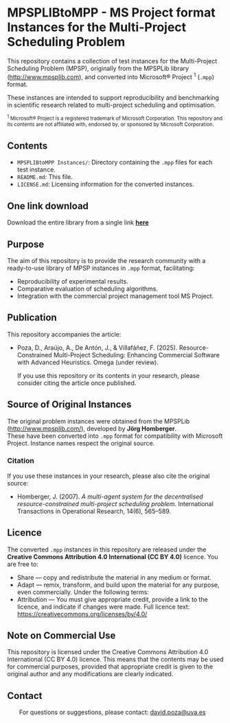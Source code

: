 # MPSPLIBtoMPP - MS Project format Instances for the Multi-Project Scheduling Problem
This repository contains a collection of test instances for the Multi-Project Scheduling Problem (MPSP),  originally from the MPSPLib library (http://www.mpsplib.com), and converted into Microsoft® Project <sup>1</sup> (`.mpp`) format.  

These instances are intended to support reproducibility and benchmarking in scientific research related to multi-project scheduling and optimisation.  

<sub> <sup>1</sup> Microsoft® Project is a registered trademark of Microsoft Corporation. This repository and its contents are not affiliated with, endorsed by, or sponsored by Microsoft Corporation.</sub>
## Contents
- `MPSPLIBtoMPP Instances/`: Directory containing the `.mpp` files for each test instance.
- `README.md`: This file.
- `LICENSE.md`: Licensing information for the converted instances.
## One link download
Download the entire library from a single link **[here](https://github.com/INSISOC/MPSPLIBtoMPP/archive/refs/heads/main.zip)**
## Purpose
The aim of this repository is to provide the research community with a ready-to-use library of MPSP instances in `.mpp` format, facilitating:
- Reproducibility of experimental results.
- Comparative evaluation of scheduling algorithms.
- Integration with the commercial project management tool MS Project.
## Publication
This repository accompanies the article:  
- Poza, D., Araújo, A., De Antón, J., & Villafáñez, F. (2025). Resource-Constrained Multi-Project Scheduling: Enhancing Commercial Software with Advanced Heuristics. Omega (under review).

  If you use this repository or its contents in your research, please consider citing the article once published.
## Source of Original Instances
The original problem instances were obtained from the MPSPLib (http://www.mpsplib.com/), developed by **Jörg Homberger**.  
These have been converted into `.mpp` format for compatibility with Microsoft Project. Instance names respect the original source.
### Citation
If you use these instances in your research, please also cite the original source:  
- Homberger, J. (2007). *A multi-agent system for the decentralised resource-constrained multi-project scheduling problem*. International Transactions in Operational Research, 14(6), 565–589.
## Licence
The converted `.mpp` instances in this repository are released under the **Creative Commons Attribution 4.0 International (CC BY 4.0)**  licence.
You are free to:
- Share — copy and redistribute the material in any medium or format.
- Adapt — remix, transform, and build upon the material for any purpose, even commercially.
Under the following terms:
- Attribution — You must give appropriate credit, provide a link to the licence, and indicate if changes were made.
 Full licence text: https://creativecommons.org/licenses/by/4.0/
## Note on Commercial Use
This repository is licensed under the Creative Commons Attribution 4.0 International (CC BY 4.0) licence.
This means that the contents may be used for commercial purposes, provided that appropriate credit is given to the original author and any modifications are clearly indicated.
## Contact
    For questions or suggestions, please contact: david.poza@uva.es
